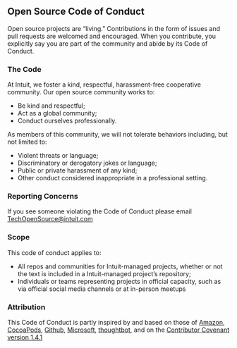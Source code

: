 ## Open Source Code of Conduct
Open source projects are “living.” Contributions in the form of issues and pull requests are welcomed and encouraged. When you contribute, you explicitly say you are part of the community and abide by its Code of Conduct.
### The Code
At Intuit, we foster a kind, respectful, harassment-free cooperative community. Our open source community works to:

- Be kind and respectful;
- Act as a global community;
- Conduct ourselves professionally.

As members of this community, we will not tolerate behaviors including, but not limited to:

- Violent threats or language;
- Discriminatory or derogatory jokes or language;
- Public or private harassment of any kind;
- Other conduct considered inappropriate in a professional setting.

### Reporting Concerns
If you see someone violating the Code of Conduct please email TechOpenSource@intuit.com

### Scope
This code of conduct applies to:
- All repos and communities for Intuit-managed projects, whether or not the text is included in a Intuit-managed project’s repository;
- Individuals or teams representing projects in official capacity, such as via official social media channels or at in-person meetups
### Attribution
This Code of Conduct is partly inspired by and based on those of [Amazon](https://aws.github.io/code-of-conduct.html), [CocoaPods](https://github.com/CocoaPods/CocoaPods/blob/master/CODE_OF_CONDUCT.md), [Github](https://opensource.guide/code-of-conduct/), [Microsoft](https://opensource.microsoft.com/codeofconduct/), [thoughtbot](https://thoughtbot.com/open-source-code-of-conduct), and on the [Contributor Covenant version 1.4.1](https://www.contributor-covenant.org/)
